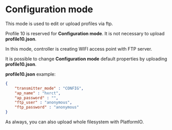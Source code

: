 # Configuration mode

This mode is used to edit or upload profiles via ftp.

Profile 10 is reserved for **Configuration mode**. It is not necessary to upload **profile10.json**. 

In this mode, controller is creating WIFI access point with FTP server.

It is possible to change **Configuration mode** default properties by uploading **profile10.json**.


**profile10.json** example:
```json
{
    "transmitter_mode" : "CONFIG",
    "ap_name" : "hxrct",
    "ap_password" : "",
    "ftp_user" : "anonymous",
    "ftp_password" : "anonymous"
}

```

As always, you can also upload whole filesystem with PlatformIO.
